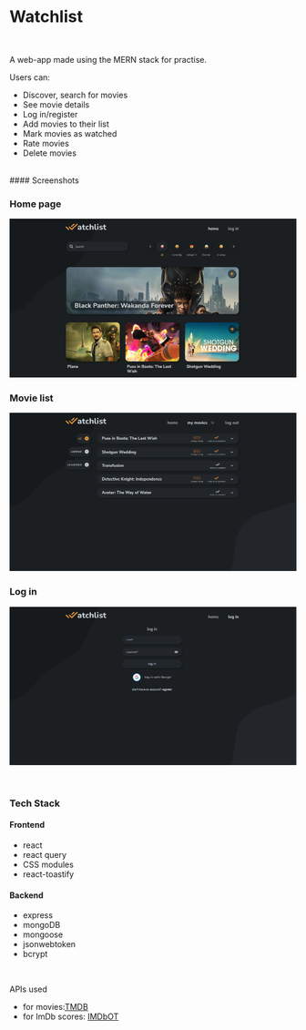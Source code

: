 # Watchlist

<br/>

A web-app made using the MERN stack for practise.

Users can:

- Discover, search for movies
- See movie details
- Log in/register
- Add movies to their list
- Mark movies as watched
- Rate movies
- Delete movies

<br/>
#### Screenshots

### Home page

![](screenshots/home.png)

### Movie list

![](screenshots/list.png)

### Log in

![](screenshots/auth.png)

<br/>

### Tech Stack

#### Frontend

- react
- react query
- CSS modules
- react-toastify

#### Backend

- express
- mongoDB
- mongoose
- jsonwebtoken
- bcrypt

<br/>

APIs used

- for movies:[TMDB](https://developers.themoviedb.org/3/getting-started/introduction)
- for ImDb scores: [IMDbOT](https://github.com/SpEcHiDe/IMDbOT)
